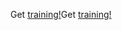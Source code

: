 <span data-ttu-id="89542-101">Get [training!](/learn/browse/?products=dynamics-business-central)</span><span class="sxs-lookup"><span data-stu-id="89542-101">Get [training!](/learn/browse/?products=dynamics-business-central)</span></span>
